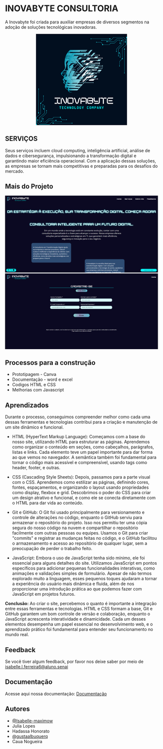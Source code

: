# INOVABYTE CONSULTORIA

A Inovabyte foi criada para auxiliar empresas de diversos segmentos na adoção de soluções tecnológicas inovadoras. 


<p align="center">
  <img src="inovabyte.png" alt="Logo" width="300">
</p>

##  SERVIÇOS

Seus serviços incluem cloud computing, inteligência artificial, análise de dados e cibersegurança, impulsionando a transformação digital e garantindo maior eficiência operacional. Com a aplicação dessas soluções, as empresas se tornam mais competitivas e preparadas para os desafios do mercado.


## Mais do Projeto

![App Screenshot](IMG/IMG2.png)
![App Screenshot](IMG/CADASTRE-SE.png)


## Processos para a construção

- Prototipagem - Canva
- Documentação - word e excel
- Codigos HTML e CSS
- Melhorias com Javascript


## Aprendizados

Durante o processo, conseguimos compreender melhor como cada uma dessas ferramentas e tecnologias contribui para a criação e manutenção de um site dinâmico e funcional.

- HTML (HyperText Markup Language): Começamos com a base do nosso site, utilizando HTML para estruturar as páginas. Aprendemos como organizar o conteúdo em seções, como cabeçalhos, parágrafos, listas e links. Cada elemento teve um papel importante para dar forma ao que vemos no navegador. A semântica também foi fundamental para tornar o código mais acessível e compreensível, usando tags como header, footer, e outras.

- CSS (Cascading Style Sheets): Depois, passamos para a parte visual com o CSS. Aprendemos como estilizar as páginas, definindo cores, fontes, espaçamentos, e organizando o layout usando propriedades como display, flexbox e grid. Descobrimos o poder do CSS para criar um design atrativo e funcional, e como ele se conecta diretamente com o HTML para dar vida ao conteúdo.

- Git e GitHub: O Git foi usado principalmente para versionamento e controle de alterações no código, enquanto o GitHub serviu para armazenar o repositório do projeto. Isso nos permitiu ter uma cópia segura do nosso código na nuvem e compartilhar o repositório facilmente com outras pessoas ou equipes. Usamos o Git para criar "commits" e registrar as mudanças feitas no código, e o GitHub facilitou o armazenamento e acesso ao repositório de qualquer lugar, sem a preocupação de perder o trabalho feito.

- JavaScript: Embora o uso de JavaScript tenha sido mínimo, ele foi essencial para alguns detalhes do site. Utilizamos JavaScript em pontos específicos para adicionar pequenas funcionalidades interativas, como animações e validações simples de formulário. Apesar de não termos explorado muito a linguagem, esses pequenos toques ajudaram a tornar a experiência do usuário mais dinâmica e fluida, além de nos proporcionar uma introdução prática ao que podemos fazer com JavaScript em projetos futuros.

**Conclusão:** Ao criar o site, percebemos o quanto é importante a integração entre essas ferramentas e tecnologias. HTML e CSS formam a base, Git e GitHub garantem um bom controle de versão e colaboração, enquanto o JavaScript acrescenta interatividade e dinamicidade. Cada um desses elementos desempenha um papel essencial no desenvolvimento web, e o aprendizado prático foi fundamental para entender seu funcionamento no mundo real.


## Feedback

Se você tiver algum feedback, por favor nos deixe saber por meio de  isabelle.l.ferreira6@aluno.senai


## Documentação

Acesse aqui nossa documentação:
[Documentação](https://link-da-documentação)


## Autores

- [@Isabelle-maximow](https://github.com/Isabelle-maximow)
- Julia Lopes
- Hadassa Honorato
- [@gustaalbuquerq](https://github.com/gustaalbuquerq)
- Caua Nogueira 
